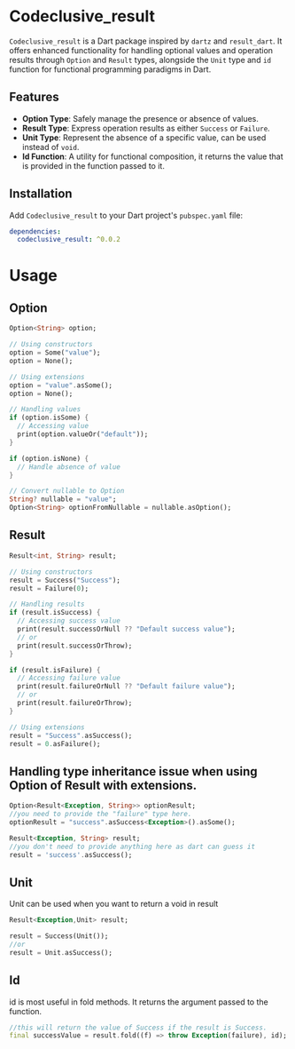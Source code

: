 # Codeclusive_result

`Codeclusive_result` is a Dart package inspired by `dartz` and `result_dart`. It offers enhanced functionality for handling optional values and operation results through `Option` and `Result` types, alongside the `Unit` type and `id` function for functional programming paradigms in Dart.

## Features

- **Option Type**: Safely manage the presence or absence of values.
- **Result Type**: Express operation results as either `Success` or `Failure`.
- **Unit Type**: Represent the absence of a specific value, can be used instead of `void`.
- **Id Function**: A utility for functional composition, it returns the value that is provided in the function passed to it.

## Installation

Add `Codeclusive_result` to your Dart project's `pubspec.yaml` file:

```yaml
dependencies:
  codeclusive_result: ^0.0.2
```

# Usage

## Option

```dart
Option<String> option;

// Using constructors
option = Some("value");
option = None();

// Using extensions
option = "value".asSome();
option = None();

// Handling values
if (option.isSome) {
  // Accessing value
  print(option.valueOr("default"));
}

if (option.isNone) {
  // Handle absence of value
}

// Convert nullable to Option
String? nullable = "value";
Option<String> optionFromNullable = nullable.asOption();
```

## Result 

```dart
Result<int, String> result;

// Using constructors
result = Success("Success");
result = Failure(0);

// Handling results
if (result.isSuccess) {
  // Accessing success value
  print(result.successOrNull ?? "Default success value");
  // or
  print(result.successOrThrow);
}

if (result.isFailure) {
  // Accessing failure value
  print(result.failureOrNull ?? "Default failure value");
  // or
  print(result.failureOrThrow);
}

// Using extensions
result = "Success".asSuccess();
result = 0.asFailure();
```

## Handling type inheritance issue when using Option of Result with extensions.

```dart
Option<Result<Exception, String>> optionResult;
//you need to provide the "failure" type here.
optionResult = "success".asSuccess<Exception>().asSome();

Result<Exception, String> result;
//you don't need to provide anything here as dart can guess it
result = 'success'.asSuccess();
```

## Unit
Unit can be used when you want to return a void in result
```dart
Result<Exception,Unit> result;

result = Success(Unit());
//or
result = Unit.asSuccess();
```
## Id 
id is most useful in fold methods. It returns the argument passed to the function.

```dart
//this will return the value of Success if the result is Success.
final successValue = result.fold((f) => throw Exception(failure), id);
```

